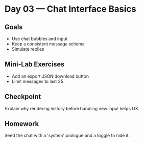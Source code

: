# Day 03 — Chat Interface Basics

## Goals
- Use chat bubbles and input
- Keep a consistent message schema
- Simulate replies

## Mini‑Lab Exercises
- Add an export JSON download button
- Limit messages to last 25

## Checkpoint
Explain why rendering history before handling new input helps UX.

## Homework
Seed the chat with a 'system' prologue and a toggle to hide it.